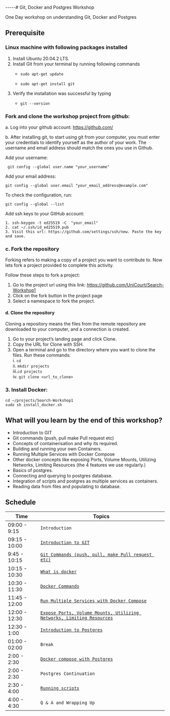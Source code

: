 -----# Git, Docker and Postgres Workshop

One Day workshop on understanding Git, Docker and Postgres

## Prerequisite
### Linux machine with following packages installed
  1. Install Ubuntu 20.04.2 LTS.
  2. Install Git from your terminal by running following commands
     -   ```
         sudo apt-get update
         ```
     -   ```
         sudo apt-get install git
         ```
  3. Verify the installation was successful by typing
     -   ```
         git --version

### Fork and clone the workshop project from github:
 a. Log into your github account: https://github.com/ 

 b. After installing git, to start using git from your computer, you must enter your credentials to identify yourself as the author of your work. The username and email address should match the ones you use in Github.

Add your username: 

     git config --global user.name "your_username"


Add your email address:

    git config --global user.email "your_email_address@example.com"

To check the configuration, run:

    git config --global --list

Add ssh keys to your GitHub account:

    1. ssh-keygen -t ed25519 -C  "your_email"
    2. cat ~/.ssh/id_ed25519.pub
    3. Visit this url: https://github.com/settings/ssh/new. Paste the key and save.

### c. Fork the repository
Forking refers to making a copy of a project you want to contribute to. 
Now lets fork a project provided to complete this activity. 

Follow these steps to fork a project:

1. Go to the project url using this link: https://github.com/UniCourt/Search-Workshop1
2. Click on the fork button in the project page
3. Select a namespace to fork the project.


#### d. Clone the repository
Cloning a repository means the files from the remote repository are downloaded to your computer, 
and a connection is created.

1. Go to your project’s landing page and click Clone.
2. Copy the URL for Clone with SSH.
3. Open a terminal and go to the directory where you want to clone the files. Run these commands: \
i.  ```cd``` \
ii. ```mkdir projects``` \
iii.```cd projects``` \
iv. ```git clone <url_to_clone>``` 

### 3. Install Docker:
```cd ~/projects/Search-Workshop1```\
```sudo sh install_docker.sh```

## What will you learn by the end of this workshop?
- Introduction to GIT
- Git commands (push, pull make Pull request etc)
- Concepts of containerisation and why its required.
- Building and running your own Containers.
- Running Multiple Services with Docker Compose
- Other docker concepts like exposing Ports, Volume Mounts, Utilizing Networks, Limiting Resources (the 4 features we use regularly.)
- Basics of postgres.
- Connecting and querying to postgres database.
- Integration of scripts and postgres as multiple services as containers.
- Reading data from files and populating to database.

## Schedule
| Time            | Topics
|-----------------|-------
| 09:00 - 9:15   |  `Introduction`
| 09:15 - 10:00   |  [`Introduction to GIT`](docs/git/git_intro.md)
| 9:45 - 10:15   |  [`Git Commands (push, pull, make Pull request etc)`](docs/git/git.md)
| 10:15 - 10:30   |  [`What is docker`](docs/docker/docker_intro.md)
| 10:30 - 11:30   |  [`Docker Commands`](docs/docker/docker_commands.md)
| 11:45 - 12:00    | [`Run Multiple Services with Docker Compose`](docs/docker/docker_compose.md)
| 12:00 -  12:30  |  [`Expose Ports, Volume Mounts, Utilizing Networks, Limiting Resources`](docs/docker/docker_volume_mount.md)
| 12:30 - 1:00   | [`Introduction to Postgres`](docs/postgres/README.md)
| 01:00 - 02:00   |  `Break`
| 2:00 -  2:30  |  [`Docker compose with Postgres`](docs/script/script_1.md)
| 2:00 -  2:30    |  `Postgres Continuation`
| 2:30 -  4:00    |  [`Running scripts`](docs/script/script_2.md)
| 4:00 -  4:30    |  `Q & A and Wrapping Up`
